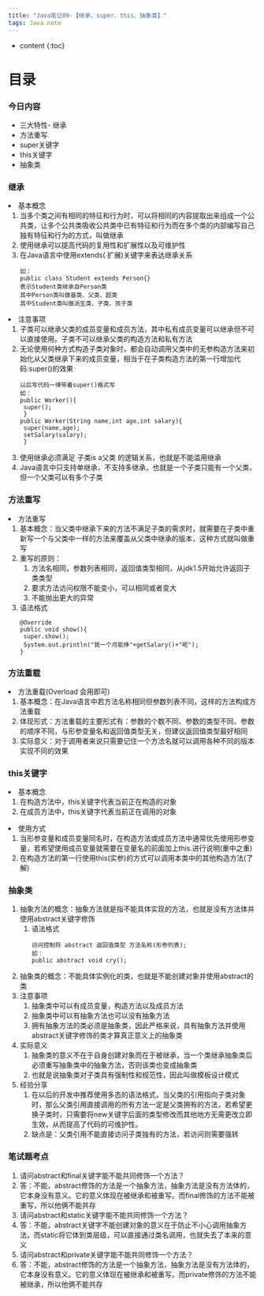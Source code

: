 ```yaml
---  
title: "Java笔记09-【继承、super、this、抽象类】"  
tags: Java note  
---  
```


* content
{:toc}




# 目录
### 今日内容 
- 三大特性- 继承 
- 方法重写
- super关键字
- this关键字
- 抽象类

### 继承
  <li>基本概念
    <ol>
      <li>当多个类之间有相同的特征和行为时，可以将相同的内容提取出来组成一个公共类，让多个公共类吸收公共类中已有特征和行为而在多个类的内部编写自己独有特征和行为的方式，叫做继承</li>
      <li>使用继承可以提高代码的复用性和扩展性以及可维护性</li>
      <li>在Java语言中使用extends(
 扩展)关键字来表达继承关系
        <div class="language-java highlighter-rouge"><div class="highlight"><pre class="highlight"><code><span class="err">如：</span>
<span class="kd">public</span> <span class="kd">class</span> <span class="nc">Student</span> <span class="kd">extends</span> <span class="nc">Person</span><span class="o">{}</span>
<span class="err">表示</span><span class="n">Student</span><span class="err">类继承自</span><span class="n">Person</span><span class="err">类</span>
<span class="err">其中</span><span class="n">Person</span><span class="err">类叫做基类、父类、超类</span>
<span class="err">其中</span><span class="n">Student</span><span class="err">类叫做派生类、子类、孩子类</span>
</code></pre></div>        </div>
      </li>
    </ol>
  </li>
  <li>注意事项
    <ol>
      <li>子类可以继承父类的成员变量和成员方法，其中私有成员变量可以继承但不可以直接使用。子类不可以继承父类的构造方法和私有方法</li>
      <li>无论使用何种方式构造子类对象时，都会自动调用父类中的无参构造方法来初始化从父类继承下来的成员变量，相当于在子类构造方法的第一行增加代码:super()的效果
        <div class="language-java highlighter-rouge"><div class="highlight"><pre class="highlight"><code><span class="err">以后写代码一律带着</span><span class="kd">super</span><span class="o">()</span><span class="err">格式写</span>
<span class="err">如：</span>
<span class="kd">public</span> <span class="nf">Worker</span><span class="o">(){</span>
 <span class="kd">super</span><span class="o">();</span>
 <span class="o">}</span>
<span class="kd">public</span> <span class="nf">Worker</span><span class="o">(</span><span class="nc">String</span> <span class="n">name</span><span class="o">,</span><span class="kt">int</span> <span class="n">age</span><span class="o">,</span><span class="kt">int</span> <span class="n">salary</span><span class="o">){</span>
 <span class="kd">super</span><span class="o">(</span><span class="n">name</span><span class="o">,</span><span class="n">age</span><span class="o">);</span>
 <span class="n">setSalary</span><span class="o">(</span><span class="n">salary</span><span class="o">);</span>
 <span class="o">}</span>  
</code></pre></div>        </div>
      </li>
      <li>使用继承必须满足 子类is a父类 的逻辑关系，也就是不能滥用继承</li>
      <li>Java语言中只支持单继承，不支持多继承，也就是一个子类只能有一个父类，但一个父类可以有多个子类</li>
    </ol>
  </li>
  
  

### 方法重写

  <li>方法重写
    <ol>
      <li>基本概念：当父类中继承下来的方法不满足子类的需求时，就需要在子类中重新写一个与父类中一样的方法来覆盖从父类中继承的版本，这种方式就叫做重写</li>
      <li>重写的原则：
        <ol>
          <li>方法名相同，参数列表相同，返回值类型相同，从jdk1.5开始允许返回子类类型</li>
          <li>要求方法访问权限不能变小，可以相同或者变大</li>
          <li>不能抛出更大的异常</li>
        </ol>
      </li>
      <li>语法格式
        <div class="language-java highlighter-rouge"><div class="highlight"><pre class="highlight"><code><span class="nd">@Override</span>
<span class="kd">public</span> <span class="kt">void</span> <span class="nf">show</span><span class="o">(){</span>
 <span class="kd">super</span><span class="o">.</span><span class="na">show</span><span class="o">();</span>
 <span class="nc">System</span><span class="o">.</span><span class="na">out</span><span class="o">.</span><span class="na">println</span><span class="o">(</span><span class="s">"我一个月能挣"</span><span class="o">+</span><span class="n">getSalary</span><span class="o">()+</span><span class="s">"呢"</span><span class="o">);</span>
<span class="o">}</span>
</code></pre></div>        </div>
      </li>
    </ol>
  </li>

### 方法重载
<li>方法重载(Overload 会用即可)
    <ol>
      <li>基本概念：在Java语言中若方法名称相同但参数列表不同，这样的方法构成方法重载</li>
      <li>体现形式：方法重载的主要形式有：参数的个数不同、参数的类型不同、参数的顺序不同，与形参变量名和返回值类型无关，但建议返回值类型最好相同</li>
      <li>实际意义：对于调用者来说只需要记住一个方法名就可以调用各种不同的版本实现不同的效果</li>
    </ol>
  </li>
  
  
### this关键字
  <li>基本概念
    <ol>
      <li>在构造方法中，this关键字代表当前正在构造的对象</li>
      <li>在成员方法中，this关键字代表当前正在调用的对象</li>
    </ol>
  </li>
  <li>使用方式
    <ol>
      <li>当形参变量和成员变量同名时，在构造方法或成员方法中通常优先使用形参变量，若希望使用成员变量就需要在变量名的前面加上this.进行说明(重中之重)</li>
      <li>在构造方法的第一行使用this(实参)的方式可以调用本类中的其他构造方法(了解)</li>
    </ol>
  </li>

### 抽象类
<ol>
  <li>抽象方法的概念：抽象方法就是指不能具体实现的方法，也就是没有方法体并使用abstract关键字修饰
    <ol>
      <li>语法格式
        <div class="language-java highlighter-rouge"><div class="highlight"><pre class="highlight"><code><span class="err">访问控制符</span> <span class="kd">abstract</span> <span class="err">返回值类型</span> <span class="err">方法名称</span><span class="o">(</span><span class="err">形参列表</span><span class="o">);</span>
<span class="err">如：</span>
<span class="kd">public</span> <span class="kd">abstract</span> <span class="kt">void</span> <span class="nf">cry</span><span class="o">();</span>
</code></pre></div>        </div>
      </li>
    </ol>
  </li>
  <li>抽象类的概念：不能具体实例化的类，也就是不能创建对象并使用abstract的类</li>
  <li>注意事项
    <ol>
      <li>抽象类中可以有成员变量，构造方法以及成员方法</li>
      <li>抽象类中可以有抽象方法也可以没有抽象方法</li>
      <li>拥有抽象方法的类必须是抽象类，因此严格来说，具有抽象方法并使用abstract关键字修饰的类才算真正意义上的抽象类</li>
    </ol>
  </li>
  <li>实际意义
    <ol>
      <li>抽象类的意义不在于自身创建对象而在于被继承，当一个类继承抽象类后必须重写抽象类中的抽象方法，否则该类也变成抽象类</li>
      <li>也就是说抽象类对子类具有强制性和规范性，因此叫做模板设计模式</li>
    </ol>
  </li>
  <li>经验分享
    <ol>
      <li>在以后的开发中推荐使用多态的语法格式，当父类的引用指向子类对象时，那么父类引用直接调用的所有方法一定是父类拥有的方法，若希望更换子类时，只需要将new关键字后面的类型修改而其他地方无需更改立即生效，从而提高了代码的可维护性。</li>
      <li>缺点是：父类引用不能直接访问子类独有的方法，若访问则需要强转</li>
    </ol>
  </li>
</ol>


### 笔试题考点
<ol>
  <li>请问abstract和final关键字能不能共同修饰一个方法？</li>
  <li>答：不能，abstract修饰的方法是一个抽象方法，抽象方法是没有方法体的，它本身没有意义。它的意义体现在被继承和被重写。而final修饰的方法不能被重写，所以他俩不能共存</li>
  <li>请问abstract和static关键字能不能共同修饰一个方法？</li>
  <li>答：不能，abstract关键字不能创建对象的意义在于防止不小心调用抽象方法，而static将它体到类层级，可以直接通过类名调用，也就失去了本来的意义</li>
  <li>请问abstract和private关键字能不能共同修饰一个方法？</li>
  <li>答：不能，abstract修饰的方法是一个抽象方法，抽象方法是没有方法体的，它本身没有意义。它的意义体现在被继承和被重写。而private修饰的方法不能被继承，所以他俩不能共存</li>
</ol>